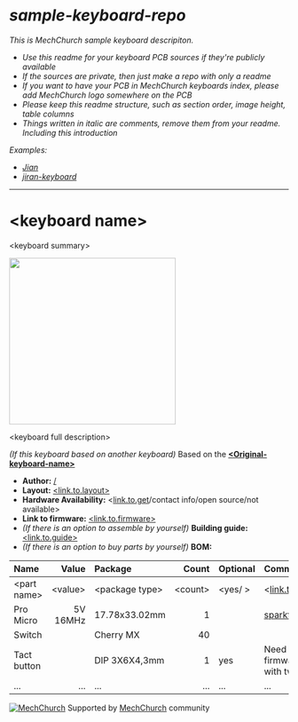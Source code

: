 # _sample-keyboard-repo_
_This is MechChurch sample keyboard descripiton._

* _Use this readme for your keyboard PCB sources if they're publicly available_
* _If the sources are private, then just make a repo with only a readme_
* _If you want to have your PCB in MechChurch keyboards index, please add MechChurch logo somewhere on the PCB_
* _Please keep this readme structure, such as section order, image height, table columns_
* _Things written in italic are comments, remove them from your readme. Including this introduction_

_Examples:_
* _[Jian](https://github.com/KGOH/Jian-Info/blob/master/README.md)_
* _[jiran-keyboard](https://github.com/Ladniy/jiran-keyboard/blob/master/README.md)_
---

# \<keyboard name>

\<keyboard summary>

<img src="https://i.imgur.com/wWjpgZU.png" data-canonical-src="Photo/Render/Layout" height="300"/>

\<keyboard full description>

_(If this keyboard based on another keyboard)_ Based on the [__\<Original-keyboard-name>__](link.to.original.keyboard)

* __Author:__ [/<contact links>]()
* __Layout:__ [\<link.to.layout>](http://www.keyboard-layout-editor.com/#/gists/a40840a99de144a561b8c5759ac75534)
* __Hardware Availability:__ \<[link.to.get]()/contact info/open source/not available>
* __Link to firmware:__ [\<link.to.firmware>](https://github.com/qmk/qmk_firmware/tree/master/keyboards/2_milk)
* _(If there is an option to assemble by yourself)_ __Building guide:__  [\<link.to.guide>](place-guide-in-separate-file-in-the-same-repo)
* _(If there is an option to buy parts by yourself)_ __BOM:__

| Name           | Value         | Package           | Count        | Optional  | Comment                           |
| :------------- | ------------: | :---------------- | -----------: | :-------- | :-------------------------------- |
| \<part name>   | \<value>      | \<package type>   | \<count>     |  \<yes/  >| \<[link.to.source]()/function/etc>|
| Pro Micro      | 5V 16MHz      |     17.78x33.02mm | 1            |           | [sparkfun.com](https://www.sparkfun.com/products/12640) |
| Switch         |               | Cherry MX         | 40           |           |                                   |
| Tact button    |               | DIP 3X6X4,3mm     | 1            |     yes   | Need to reset pcb without firmware, you can do this with tweezers |
|            ... |           ... |               ... |         ...  |       ... |                               ... |

[![MechChurch](https://i.imgur.com/QHzKmkz.png)](https://t.me/s/mechchurch) Supported by [MechChurch](https://t.me/s/mechchurch) community
